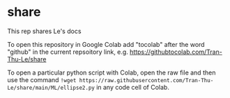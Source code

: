 # share

This rep shares Le's docs 

To open this repository in Google Colab add "tocolab" after the word "github" in the current repsoitory link, e.g. https://githubtocolab.com/Tran-Thu-Le/share

To open a particular python script with Colab, open the raw file and then use the command `!wget https://raw.githubusercontent.com/Tran-Thu-Le/share/main/ML/ellipse2.py` in any code cell of Colab.
